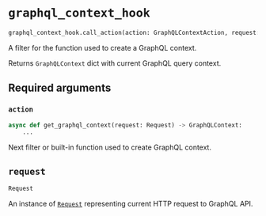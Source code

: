 # `graphql_context_hook`

```python
graphql_context_hook.call_action(action: GraphQLContextAction, request: Request)
```

A filter for the function used to create a GraphQL context.

Returns `GraphQLContext` dict with current GraphQL query context.


## Required arguments

### `action`

```python
async def get_graphql_context(request: Request) -> GraphQLContext:
    ...
```

Next filter or built-in function used to create GraphQL context.


## `request`

```python
Request
```

An instance of [`Request`](https://www.starlette.io/requests/) representing current HTTP request to GraphQL API.